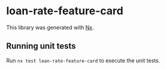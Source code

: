 # loan-rate-feature-card

This library was generated with [Nx](https://nx.dev).

## Running unit tests

Run `nx test loan-rate-feature-card` to execute the unit tests.
